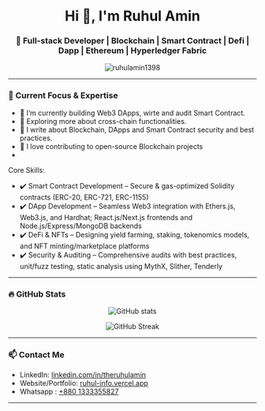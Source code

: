 <h1 align="center">Hi 👋, I'm Ruhul Amin</h1>
<h3 align="center">🚀 Full-stack Developer | Blockchain | Smart Contract | Defi | Dapp | Ethereum | Hyperledger Fabric </h3>

<p align="center">
  <img src="https://komarev.com/ghpvc/?username=ruhulamin1398&label=Profile%20views&color=0e75b6&style=flat" alt="ruhulamin1398" />
</p>

---

### 🧠 Current Focus & Expertise

- 🔭 I’m currently building Web3 DApps, wirte and audit Smart Contract. 
- 🌱 Exploring more about cross-chain functionalities.  
- 🧾 I write about Blockchain, DApps and Smart Contract security and best practices.  
- 🧩 I love contributing to open-source Blockchain projects
- 
Core Skills:
- ✔️ Smart Contract Development – Secure & gas-optimized Solidity contracts (ERC-20, ERC-721, ERC-1155)
- ✔️ DApp Development – Seamless Web3 integration with Ethers.js, Web3.js, and Hardhat; React.js/Next.js frontends and Node.js/Express/MongoDB backends
- ✔️ DeFi & NFTs – Designing yield farming, staking, tokenomics models, and NFT minting/marketplace platforms
- ✔️ Security & Auditing – Comprehensive audits with best practices, unit/fuzz testing, static analysis using MythX, Slither, Tenderly
---

### 🔥 GitHub Stats

<p align="center">
  <img src="https://github-readme-stats.vercel.app/api?username=ruhulamin1398&show_icons=true&theme=react&count_private=true" alt="GitHub stats" />
</p>

<p align="center">
  <img src="https://github-readme-streak-stats.herokuapp.com/?user=ruhulamin1398&theme=react" alt="GitHub Streak" />
</p>

 
---

### 📫 Contact Me

- LinkedIn: [linkedin.com/in/theruhulamin](https://linkedin.com/in/theruhulamin)
- Website/Portfolio: [ruhul-info.vercel.app](https://ruhul-info.vercel.app/)
- Whatsapp : [+880 1333355827](https://wa.me/8801840000408)

---
